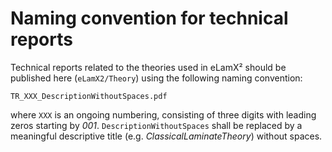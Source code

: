 # Naming convention for technical reports

Technical reports related to the theories used in eLamX² should be published here (`eLamX2/Theory`) using the following naming convention:

`TR_XXX_DescriptionWithoutSpaces.pdf` 

where `XXX` is an ongoing numbering, consisting of three digits with leading zeros starting by *001*. `DescriptionWithoutSpaces` shall be replaced by a meaningful descriptive title (e.g. *ClassicalLaminateTheory*) without spaces.

